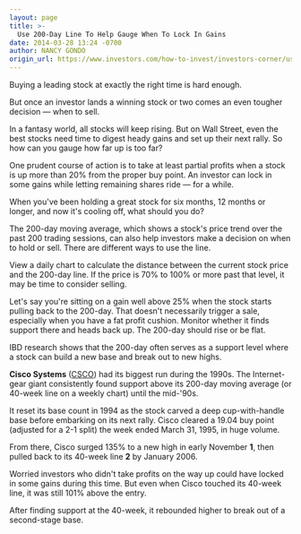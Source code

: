 ```yaml
---
layout: page
title: >-
  Use 200-Day Line To Help Gauge When To Lock In Gains
date: 2014-03-28 13:24 -0700
author: NANCY GONDO
origin_url: https://www.investors.com/how-to-invest/investors-corner/use-200-day-line-to-help-gauge-when-to-lock-in-gains
---
```





Buying a leading stock at exactly the right time is hard enough.


But once an investor lands a winning stock or two comes an even tougher decision — when to sell.


In a fantasy world, all stocks will keep rising. But on Wall Street, even the best stocks need time to digest heady gains and set up their next rally. So how can you gauge how far up is too far?


One prudent course of action is to take at least partial profits when a stock is up more than 20% from the proper buy point. An investor can lock in some gains while letting remaining shares ride — for a while.


When you've been holding a great stock for six months, 12 months or longer, and now it's cooling off, what should you do?


The 200-day moving average, which shows a stock's price trend over the past 200 trading sessions, can also help investors make a decision on when to hold or sell. There are different ways to use the line.


View a daily chart to calculate the distance between the current stock price and the 200-day line. If the price is 70% to 100% or more past that level, it may be time to consider selling.


Let's say you're sitting on a gain well above 25% when the stock starts pulling back to the 200-day. That doesn't necessarily trigger a sale, especially when you have a fat profit cushion. Monitor whether it finds support there and heads back up. The 200-day should rise or be flat.


IBD research shows that the 200-day often serves as a support level where a stock can build a new base and break out to new highs.


**Cisco Systems** ([CSCO](https://research.investors.com/quote.aspx?symbol=CSCO)) had its biggest run during the 1990s. The Internet-gear giant consistently found support above its 200-day moving average (or 40-week line on a weekly chart) until the mid-'90s.


It reset its base count in 1994 as the stock carved a deep cup-with-handle base before embarking on its next rally. Cisco cleared a 19.04 buy point (adjusted for a 2-1 split) the week ended March 31, 1995, in huge volume.


From there, Cisco surged 135% to a new high in early November **1**, then pulled back to its 40-week line **2** by January 2006.


Worried investors who didn't take profits on the way up could have locked in some gains during this time. But even when Cisco touched its 40-week line, it was still 101% above the entry.


After finding support at the 40-week, it rebounded higher to break out of a second-stage base.




